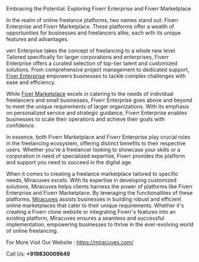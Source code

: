 Embracing the Potential: Exploring Fiverr Enterprise and Fiverr Marketplace

In the realm of online freelance platforms, two names stand out: Fiverr Enterprise and Fiverr Marketplace. These platforms offer a wealth of opportunities for businesses and freelancers alike, each with its unique features and advantages.

verr Enterprise takes the concept of freelancing to a whole new level. Tailored specifically for larger corporations and enterprises, Fiverr Enterprise offers a curated selection of top-tier talent and customized solutions. From comprehensive project management to dedicated support, <a href="https://miracuves.com/solutions/fiverr-clone/">Fiver Enterprise</a> empowers businesses to tackle complex challenges with ease and efficiency.

While <a href="https://miracuves.com/solutions/fiverr-clone/">Fiver Marketplace</a> excels in catering to the needs of individual freelancers and small businesses, Fiverr Enterprise goes above and beyond to meet the unique requirements of larger organizations. With its emphasis on personalized service and strategic guidance, Fiverr Enterprise enables businesses to scale their operations and achieve their goals with confidence.

In essence, both Fiverr Marketplace and Fiverr Enterprise play crucial roles in the freelancing ecosystem, offering distinct benefits to their respective users. Whether you're a freelancer looking to showcase your skills or a corporation in need of specialized expertise, Fiverr provides the platform and support you need to succeed in the digital age.

When it comes to creating a freelance marketplace tailored to specific needs, Miracuves excels. With its expertise in developing customized solutions, Miracuves helps clients harness the power of platforms like Fiverr Enterprise and Fiverr Marketplace. By leveraging the functionalities of these platforms, <a href="https://miracuves.com/">Miracuves</a> assists businesses in building robust and efficient online marketplaces that cater to their unique requirements. Whether it's creating a Fiverr clone website or integrating Fiverr's features into an existing platform, Miracuves ensures a seamless and successful implementation, empowering businesses to thrive in the ever-evolving world of online freelancing.

For More Visit Our Website : https://miracuves.com/

Call Us: **+919830009649**
